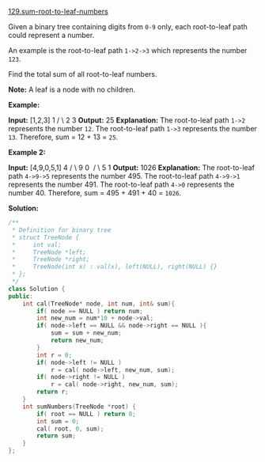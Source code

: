 [129.sum-root-to-leaf-numbers](https://leetcode.com/problems/sum-root-to-leaf-numbers/)  

Given a binary tree containing digits from `0-9` only, each root-to-leaf path could represent a number.

An example is the root-to-leaf path `1->2->3` which represents the number `123`.

Find the total sum of all root-to-leaf numbers.

**Note:** A leaf is a node with no children.

**Example:**

**Input:** \[1,2,3\]
    1
   / \\
  2   3
**Output:** 25
**Explanation:**
The root-to-leaf path `1->2` represents the number `12`.
The root-to-leaf path `1->3` represents the number `13`.
Therefore, sum = 12 + 13 = `25`.

**Example 2:**

**Input:** \[4,9,0,5,1\]
    4
   / \\
  9   0
 / \\
5   1
**Output:** 1026
**Explanation:**
The root-to-leaf path `4->9->5` represents the number 495.
The root-to-leaf path `4->9->1` represents the number 491.
The root-to-leaf path `4->0` represents the number 40.
Therefore, sum = 495 + 491 + 40 = `1026`.  



**Solution:**  

```cpp
/**
 * Definition for binary tree
 * struct TreeNode {
 *     int val;
 *     TreeNode *left;
 *     TreeNode *right;
 *     TreeNode(int x) : val(x), left(NULL), right(NULL) {}
 * };
 */
class Solution {
public:
    int cal(TreeNode* node, int num, int& sum){
        if( node == NULL ) return num;
        int new_num = num*10 + node->val;
        if( node->left == NULL && node->right == NULL ){
            sum = sum + new_num;
            return new_num;
        }
        int r = 0;
        if( node->left != NULL )
            r = cal( node->left, new_num, sum);
        if( node->right != NULL )
            r = cal( node->right, new_num, sum);
        return r;
    }
    int sumNumbers(TreeNode *root) {
        if( root == NULL ) return 0;
        int sum = 0;
        cal( root, 0, sum);
        return sum;
    }
};
```
      